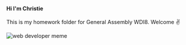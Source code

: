 #### Hi I'm Christie

This is my homework folder for General Assembly WDI8. Welcome :v:

 ![web developer meme](http://blog.hype4.com/wp-content/uploads/2013/07/482350_551595478193992_895737939_n.jpg)
